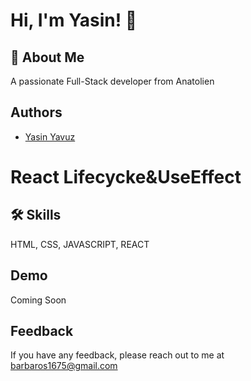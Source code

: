 
# Hi, I'm Yasin! 👋


## 🚀 About Me
A passionate Full-Stack developer from Anatolien


## Authors
- [Yasin Yavuz](https://github.com/barbaros163)


# React Lifecycke&UseEffect

## 🛠 Skills
HTML, CSS, JAVASCRIPT, REACT


## Demo
Coming Soon
## Feedback

If you have any feedback, please reach out to me at barbaros1675@gmail.com

